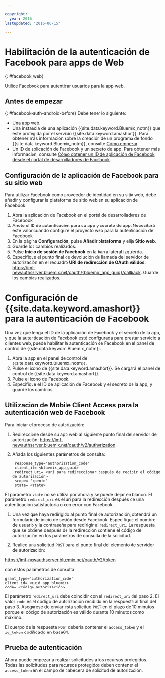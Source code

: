 ```yaml
---

copyright:
  year: 2016
lastupdated: "2016-06-15"

---
```


# Habilitación de la autenticación de Facebook para apps de Web
{: #facebook_web}

Utilice Facebook para autenticar usuarios para la app web.

## Antes de empezar
{: #facebook-auth-android-before}
Debe tener lo siguiente:
* Una app web.  
* Una instancia de una aplicación {{site.data.keyword.Bluemix_notm}} que esté protegida por el servicio {{site.data.keyword.amashort}}. Para obtener más información sobre la creación de un programa de fondo {{site.data.keyword.Bluemix_notm}}, consulte [Cómo empezar](index.html).
* Un ID de aplicación de Facebook y un secreto de app. Para obtener más información, consulte [Cómo obtener un ID de aplicación de Facebook desde el portal de desarrolladores de Facebook](https://console.{DomainName}/docs/services/mobileaccess/facebook-auth-overview.html#facebook-appID).


## Configuración de la aplicación de Facebook para su sitio web
Para utilizar Facebook como proveedor de identidad en su sitio web, debe añadir y configurar la plataforma de sitio web en su aplicación de Facebook.

1. Abra la aplicación de Facebook en el portal de desarrolladores de Facebook.
1. Anote el ID de autenticación para su app y secreto de app. Necesitará este valor cuando configure el proyecto web para la autenticación de Facebook.
1. En la página **Configuración**, pulse **Añadir plataforma** y elija **Sitio web**.
1. Guarde los cambios realizados.
1. Pulse **Inicio de sesión de Facebook** en la barra lateral izquierda.
1. Especifique el punto final de devolución de llamada del servidor de autorización en el recuadro **URI de redirección de OAuth válidos**: https://imf-newauthserver.bluemix.net/oauth/{bluemix_app_guid}/callback. Guarde los cambios realizados.




# Configuración de {{site.data.keyword.amashort}} para la autenticación de Facebook
Una vez que tenga el ID de la aplicación de Facebook y el secreto de la app, y que la autenticación de Facebook esté configurada para prestar servicio a clientes web, puede habilitar la autenticación de Facebook en el panel de control de {{site.data.keyword.Bluemix_notm}}.

1. Abra la app en el panel de control de {{site.data.keyword.Bluemix_notm}}.
1. Pulse el icono de {{site.data.keyword.amashort}}. Se cargará el panel de control de {{site.data.keyword.amashort}}.
1. Pulse el icono de Facebook.
1. Especifique el ID de aplicación de Facebook y el secreto de la app, y guarde los cambios.




## Utilización de Mobile Client Access para la autenticación web de Facebook

Para iniciar el proceso de autorización:

1. Redireccione desde su app web al siguiente punto final del servidor de autorización:  https://imf-newauthserver.bluemix.net/oauth/v2/authorization.

1. Añada los siguientes parámetros de consulta:
   ```
    response_type='authorization_code'
    client_id= <bluemix_app_guid>
    redirect_uri= <uri para redireccionar después de recibir el código de autorización>
    scope= 'openid'
    state= <state>
    ```


  El parámetro `state` no se utiliza por ahora y se puede dejar en blanco.
  El parámetro `redirect_uri` es el uri para la redirección después de una autenticación satisfactoria o con error con Facebook.

1. Una vez que haya redirigido al punto final de autorización, obtendrá un formulario de inicio de sesión desde Facebook. Especifique el nombre de usuario y la contraseña para redirigir al `redirect_uri`.
   La respuesta que se obtiene después de la redirección contiene el código de autorización en los parámetros de consulta de la solicitud.

1. Realice una solicitud `POST` para el punto final del elemento de servidor de autorización:

  https://imf-newauthserver.bluemix.net/oauth/v2/token

  con estos parámetros de consulta:
  ```
  grant_type='authorization_code'
  client_id= <guid_app_bluemix>
  code= <código_autorización>
  ```
El parámetro `redirect_uri` debe coincidir con el `redirect_uri` del paso 2.
El valor `code` es el código de autorización recibido en la respuesta al final del paso 3.
Asegúrese de enviar esta solicitud `POST` en el plazo de 10 minutos porque el código de autorización es válido durante 10 minutos como máximo.

  El cuerpo de la respuesta `POST` debería contener el `access_token` y el `id_token` codificado en base64.

## Prueba de autenticación
Ahora puede empezar a realizar solicitudes a los recursos protegidos.
Todas las solicitudes para recursos protegidos deben contener el `access_token` en el campo de cabecera de solicitud de autorización.
